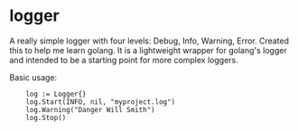 # logger
A really simple logger with four levels: Debug, Info, Warning, Error. Created this to help me learn golang.
It is a lightweight wrapper for golang's logger and intended to be a starting point for more complex loggers.

Basic usage:
```golang
	log := Logger{}
	log.Start(INFO, nil, "myproject.log")
	log.Warning("Danger Will Smith")
	log.Stop()
```